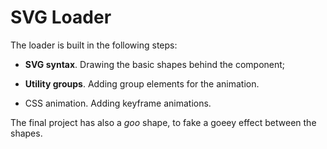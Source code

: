 # SVG Loader

The loader is built in the following steps:

- **SVG syntax**. Drawing the basic shapes behind the component;

- **Utility groups**. Adding group elements for the animation.

- CSS animation. Adding keyframe animations.

The final project has also a _goo_ shape, to fake a goeey effect between the shapes.